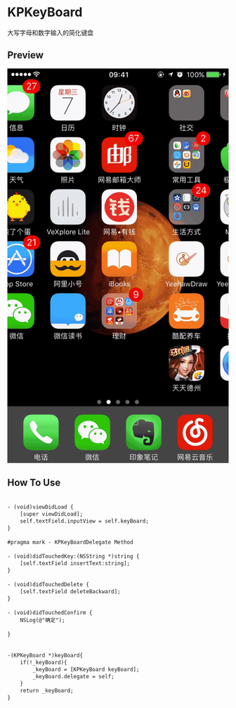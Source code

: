 # KPKeyBoard
大写字母和数字输入的简化键盘

## Preview

![image](https://github.com/lyleLH/KPKeyBoard/blob/master/2017-06-07%2012_42_40.gif)

## How To Use

```

- (void)viewDidLoad {
    [super viewDidLoad];
    self.textField.inputView = self.keyBoard;
}

#pragma mark - KPKeyBoardDelegate Method

- (void)didTouchedKey:(NSString *)string {
    [self.textField insertText:string];
}

- (void)didTouchedDelete {
    [self.textField deleteBackward];
}

- (void)didTouchedConfirm {
    NSLog(@"确定");
    
}


-(KPKeyBoard *)keyBoard{
    if(!_keyBoard){
        _keyBoard = [KPKeyBoard keyBoard];
        _keyBoard.delegate = self;
    }
    return _keyBoard;
}

```
